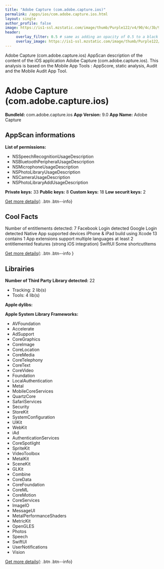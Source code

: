 ```yaml
---
title: "Adobe Capture (com.adobe.capture.ios)"
permalink: /apps/ios/com.adobe.capture.ios.html
layout: single
author_profile: false
image: https://is1-ssl.mzstatic.com/image/thumb/Purple122/v4/90/4c/3b/904c3ba3-b3d0-c0e9-3bca-e2a4be3a9e9e/AppIcon-0-1x_U007emarketing-0-7-0-85-220.png/512x512bb.jpg
header: 
     overlay_filter: 0.5 # same as adding an opacity of 0.5 to a black background
     overlay_image: https://is1-ssl.mzstatic.com/image/thumb/Purple122/v4/90/4c/3b/904c3ba3-b3d0-c0e9-3bca-e2a4be3a9e9e/AppIcon-0-1x_U007emarketing-0-7-0-85-220.png/512x512bb.jpg
---
```

Adobe Capture (com.adobe.capture.ios) AppScan description of the content of the iOS application Adobe Capture (com.adobe.capture.ios). This analysis is based on the Mobile App Tools : AppScore, static analysis, Audit and the Mobile Audit App Tool.

# Adobe Capture (com.adobe.capture.ios)

**BundleId:** com.adobe.capture.ios
**App Version:** 9.0
**App Name:** Adobe Capture


## AppScan informations 

**List of permissions:** 
- NSSpeechRecognitionUsageDescription
- NSBluetoothPeripheralUsageDescription
- NSMicrophoneUsageDescription
- NSPhotoLibraryUsageDescription
- NSCameraUsageDescription
-  NSPhotoLibraryAddUsageDescription
  
  
**Private keys:** 33
**Public keys:** 8
**Custom keys:** 18
**Low securit keys:** 2
  
[Get more details](/pricing.html){: .btn .btn--info}

## Cool Facts

Number of entitlements detected: 7
Facebook Login detected
Google Login detected
Native App
supported devices iPhone & iPad
build using Xcode 13
contains 1 App extensions
support multiple languages
at least 2 entitlemented features (strong iOS integration)
SwiftUI
Some shortcutItems 
  
[Get more details](/pricing.html){: .btn .btn--info }

## Librairies 
**Number of Third Party Library detected:** 22
- Tracking: 2 lib(s)
- Tools: 4 lib(s)


**Apple dylibs:**


**Apple System Library Frameworks:**
- AVFoundation
- Accelerate
- AdSupport
- CoreGraphics
- CoreImage
- CoreLocation
- CoreMedia
- CoreTelephony
- CoreText
- CoreVideo
- Foundation
- LocalAuthentication
- Metal
- MobileCoreServices
- QuartzCore
- SafariServices
- Security
- StoreKit
- SystemConfiguration
- UIKit
- WebKit
- iAd
- AuthenticationServices
- CoreSpotlight
- SpriteKit
- VideoToolbox
- MetalKit
- SceneKit
- GLKit
- Combine
- CoreData
- CoreFoundation
- CoreML
- CoreMotion
- CoreServices
- ImageIO
- MessageUI
- MetalPerformanceShaders
- MetricKit
- OpenGLES
- Photos
- Speech
- SwiftUI
- UserNotifications
- Vision


  
[Get more details](/pricing.html){: .btn .btn--info}

